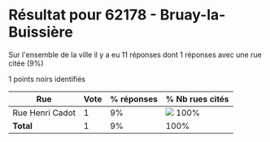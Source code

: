 # Résultat pour 62178 - Bruay-la-Buissière

Sur l'ensemble de la ville il y a eu 11 réponses dont 1 réponses avec une rue citée (9%)

1 points noirs identifiés

| Rue | Vote | % réponses | % Nb rues cités|
|-----|------|------------|----------------|
| Rue Henri Cadot | 1 | 9% | <img src="../../img/bar_100.gif" />&nbsp;100%|
| **Total** | 1 | 9% | 100%|
